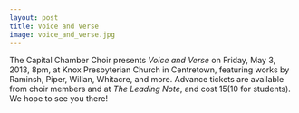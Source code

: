 ```yaml
---
layout: post
title: Voice and Verse
image: voice_and_verse.jpg
---
```


The Capital Chamber Choir presents _Voice and Verse_ on Friday, May 3, 2013, 8pm, at Knox Presbyterian Church in Centretown, featuring works by Raminsh, Piper, Willan, Whitacre, and more. Advance tickets are available from choir members and at _The Leading Note_, and cost $15 ($10 for students). We hope to see you there!
